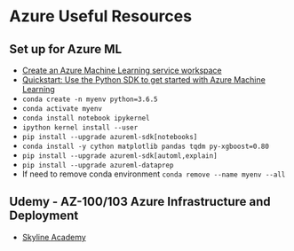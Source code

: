 # Azure Useful Resources

## Set up for Azure ML
- [Create an Azure Machine Learning service workspace](https://docs.microsoft.com/en-us/azure/machine-learning/service/setup-create-workspace#portal)
- [Quickstart: Use the Python SDK to get started with Azure Machine Learning](https://docs.microsoft.com/en-us/azure/machine-learning/service/quickstart-create-workspace-with-python?toc=%2Fen-us%2Fpython%2Fapi%2Foverview%2Fazure%2Fml%2Ftoc.json%3Fview%3Dazure-ml-py&bc=%2Fen-us%2Fpython%2Fazureml_py_breadcrumb%2Ftoc.json%3Fview%3Dazure-ml-py&view=azure-ml-py)
- `conda create -n myenv python=3.6.5`
- `conda activate myenv`
- `conda install notebook ipykernel`
- `ipython kernel install --user`
- `pip install --upgrade azureml-sdk[notebooks]`
- `conda install -y cython matplotlib pandas tqdm py-xgboost=0.80`
- `pip install --upgrade azureml-sdk[automl,explain]`
- `pip install --upgrade azureml-dataprep`
- If need to remove conda environment `conda remove --name myenv --all`

## Udemy - AZ-100/103 Azure Infrastructure and Deployment
- [Skyline Academy](https://www.skylinesacademy.com/azure-study-resources/)

